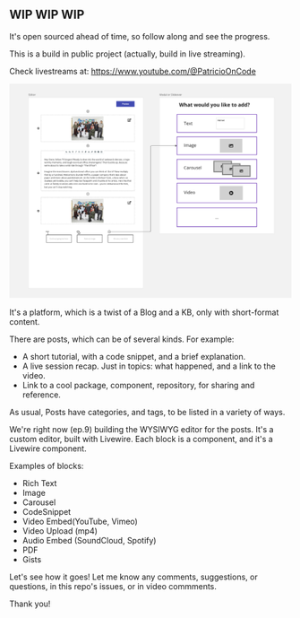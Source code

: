 ## WIP WIP WIP

It's open sourced ahead of time, so follow along and see the progress.

This is a build in public project (actually, build in live streaming).

Check livestreams at: https://www.youtube.com/@PatricioOnCode

![Preview](./docs/img.png)

It's a platform, which is a twist of a Blog and a KB, only with short-format content.

There are posts, which can be of several kinds. For example:
- A short tutorial, with a code snippet, and a brief explanation.
- A live session recap. Just in topics: what happened, and a link to the video.
- Link to a cool package, component, repository, for sharing and reference.

As usual, Posts have categories, and tags, to be listed in a variety of ways.

We're right now (ep.9) building the WYSIWYG editor for the posts.
It's a custom editor, built with Livewire.
Each block is a component, and it's a Livewire component.

Examples of blocks:
- Rich Text
- Image
- Carousel
- CodeSnippet
- Video Embed(YouTube, Vimeo)
- Video Upload (mp4)
- Audio Embed (SoundCloud, Spotify)
- PDF
- Gists

Let's see how it goes! Let me know any comments, suggestions, or questions, in this repo's issues, or in video commments.

Thank you!
